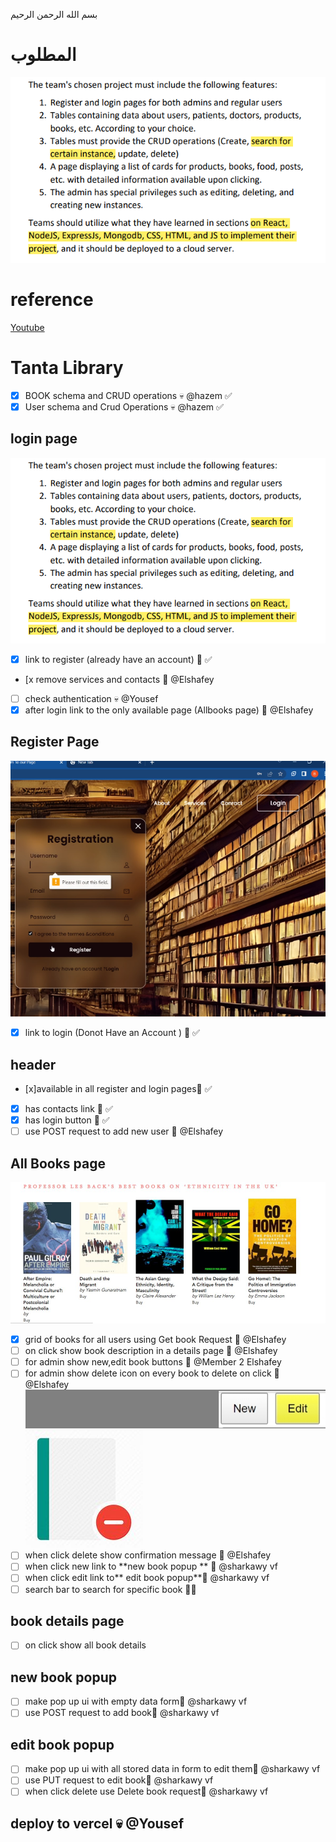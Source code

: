 بسم الله الرحمن الرحيم


# المطلوب 
![Alt text](assets/Pasted%20image%2020230518101208.png)
# reference 
[Youtube](https://www.youtube.com/watch?v=5Y5QKfxTErU)
# Tanta Library
- [x]  BOOK schema and  CRUD operations 💀 @hazem ✅
- [x] User schema and Crud Operations 💀 @hazem ✅

## login  page
![Alt text](assets/Pasted%20image%2020230518101208.png)
- [x] link to register (already have an account) 🥸 ✅
- [x remove services and contacts 🥸  @Elshafey
- [ ] check authentication 💀 @Yousef
- [x] after login link to  the only available page (Allbooks page) 🥸 @Elshafey
## Register Page
![Alt text](assets/Pasted%20image%2020230518091332.png)
- [x] link to login (Donot Have an Account ) 🥸 ✅
## header 
- [x]available in all register and login pages🥸 ✅
- [x]   has contacts link 🥸 ✅
- [x] has login button  🥸 ✅
- [ ] use POST request to add new user  🥸 @Elshafey
## All Books page
![Alt text](assets/Pasted%20image%2020230518093550.png)
- [x] grid of books for all users using Get book Request 🥸  @Elshafey
- [ ] on click show book description in a details page  🥸 @Elshafey
- [ ] for  admin show new,edit book buttons  🥸 @Member 2 Elshafey
- [ ] for admin show delete icon on every book to delete on click 🥸 @Elshafey
![Alt text](assets/Pasted%20image%2020230518100338.png)
![Alt text](assets/Pasted%20image%2020230518100427.png)
- [ ] when click delete show confirmation message 🥸 @Elshafey
- [ ] when click new link to **new  book popup ** 🥸 @sharkawy vf 
- [ ] when click edit link to** edit book popup**🥸 @sharkawy vf
- [ ] search bar to search for specific book  🥸💀
## book details page
- [ ] on click show all book details
## new  book popup  
- [ ] make pop up ui with empty data  form🥸 @sharkawy vf
- [ ] use POST request to add book🥸 @sharkawy vf
## edit book popup 
- [ ] make pop up ui with all stored data in form to edit them🥸 @sharkawy vf
- [ ] use PUT request to edit book🥸 @sharkawy vf 
- [ ] when click delete use Delete book request🥸 @sharkawy vf 

## deploy to vercel  💀 @Yousef



